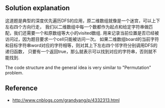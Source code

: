 ## Solution explanation

这道题是典型的深度优先遍历DFS的应用，原二维数组就像是一个迷宫，可以上下左右四个方向行走，
我们以二维数组中每一个数都作为起点和给定字符串做匹配，我们还需要一个和原数组等大小的visited数组. 
用来记录当前位置是否已经被访问过，因为题目要求一个cell只能被访问一次。
如果二维数组board的当前字符和目标字符串word对应的字符相等，则对其上下左右四个邻字符分别调用DFS的递归函数，
只要有一个返回true，那么就表示可以找到对应的字符串，否则就不能找到.

The code structure and the general idea is very similar to "Permutation" problem.

## Reference

- http://www.cnblogs.com/grandyang/p/4332313.html